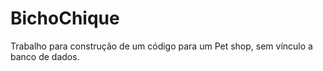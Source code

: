# BichoChique
Trabalho para construção de um código para um Pet shop, sem vínculo a banco de dados.
